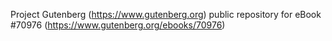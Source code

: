 Project Gutenberg (https://www.gutenberg.org) public repository for
eBook #70976 (https://www.gutenberg.org/ebooks/70976)
